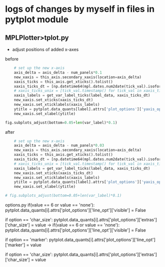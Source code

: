 # logs of changes by myself in files in pytplot module
## MPLPlotter>tplot.py
* adjust positions of added x-axes 

before
```python
    # set up the new x-axis
    axis_delta = axis_delta - num_panels*0.1
    new_xaxis = this_axis.secondary_xaxis(location=axis_delta)
    xaxis_ticks = this_axis.get_xticks().tolist()
    xaxis_ticks_dt = [np.datetime64(mpl.dates.num2date(tick_val).isoformat()) for tick_val in xaxis_ticks]
    # xaxis_ticks_unix = [tick_val.timestamp() for tick_val in xaxis_ticks_dt]
    xaxis_labels = get_var_label_ticks(label_data, xaxis_ticks_dt)
    new_xaxis.set_xticks(xaxis_ticks_dt)
    new_xaxis.set_xticklabels(xaxis_labels)
    ytitle = pytplot.data_quants[label].attrs['plot_options']['yaxis_opt']['axis_label']
    new_xaxis.set_xlabel(ytitle)

fig.subplots_adjust(bottom=0.05+len(var_label)*0.1)

```
after
```python
    # set up the new x-axis
    axis_delta = axis_delta - num_panels*0.03
    new_xaxis = this_axis.secondary_xaxis(location=axis_delta)
    xaxis_ticks = this_axis.get_xticks().tolist()
    xaxis_ticks_dt = [np.datetime64(mpl.dates.num2date(tick_val).isoformat()) for tick_val in xaxis_ticks]
    # xaxis_ticks_unix = [tick_val.timestamp() for tick_val in xaxis_ticks_dt]
    xaxis_labels = get_var_label_ticks(label_data, xaxis_ticks_dt)
    new_xaxis.set_xticks(xaxis_ticks_dt)
    new_xaxis.set_xticklabels(xaxis_labels)
    ytitle = pytplot.data_quants[label].attrs['plot_options']['yaxis_opt']['axis_label']
    new_xaxis.set_xlabel(ytitle)

# fig.subplots_adjust(bottom=0.05+len(var_label)*0.1)
```

options.py
    if(value == 6 or value == 'none'):
        pytplot.data_quants[i].attrs['plot_options']['line_opt']['visible'] = False

if option == 'char_size':
pytplot.data_quants[i].attrs['plot_options']['extras']['char_size'] = value
->
    if(value == 6 or value == 'none'):
        pytplot.data_quants[i].attrs['plot_options']['line_opt']['visible'] = False

if option == 'marker':
    pytplot.data_quants[i].attrs['plot_options']['line_opt']['marker'] = value

if option == 'char_size':
pytplot.data_quants[i].attrs['plot_options']['extras']['char_size'] = value
